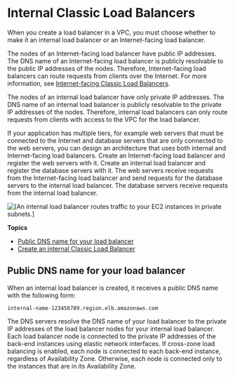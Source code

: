 # Internal Classic Load Balancers<a name="elb-internal-load-balancers"></a>

When you create a load balancer in a VPC, you must choose whether to make it an internal load balancer or an Internet\-facing load balancer\.

The nodes of an Internet\-facing load balancer have public IP addresses\. The DNS name of an Internet\-facing load balancer is publicly resolvable to the public IP addresses of the nodes\. Therefore, Internet\-facing load balancers can route requests from clients over the Internet\. For more information, see [Internet\-facing Classic Load Balancers](elb-internet-facing-load-balancers.md)\.

The nodes of an internal load balancer have only private IP addresses\. The DNS name of an internal load balancer is publicly resolvable to the private IP addresses of the nodes\. Therefore, internal load balancers can only route requests from clients with access to the VPC for the load balancer\.

If your application has multiple tiers, for example web servers that must be connected to the Internet and database servers that are only connected to the web servers, you can design an architecture that uses both internal and Internet\-facing load balancers\. Create an Internet\-facing load balancer and register the web servers with it\. Create an internal load balancer and register the database servers with it\. The web servers receive requests from the Internet\-facing load balancer and send requests for the database servers to the internal load balancer\. The database servers receive requests from the internal load balancer\.

![\[An internal load balancer routes traffic to your EC2 instances in private subnets.\]](http://docs.aws.amazon.com/elasticloadbalancing/latest/classic/images/internal_load_balancer.png)

**Topics**
+ [Public DNS name for your load balancer](#internal-public-dns-name)
+ [Create an internal Classic Load Balancer](elb-create-internal-load-balancer.md)

## Public DNS name for your load balancer<a name="internal-public-dns-name"></a>

When an internal load balancer is created, it receives a public DNS name with the following form:

```
internal-name-123456789.region.elb.amazonaws.com
```

The DNS servers resolve the DNS name of your load balancer to the private IP addresses of the load balancer nodes for your internal load balancer\. Each load balancer node is connected to the private IP addresses of the back\-end instances using elastic network interfaces\. If cross\-zone load balancing is enabled, each node is connected to each back\-end instance, regardless of Availability Zone\. Otherwise, each node is connected only to the instances that are in its Availability Zone\.